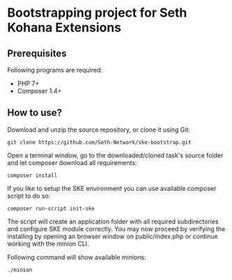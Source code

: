 # Bootstrapping project for Seth Kohana Extensions

## Prerequisites

Following programs are required:

* PHP 7+
* Composer 1.4+

## How to use?

Download and unzip the source repository, or clone it using Git:

```
git clone https://github.com/Seth-Network/ske-bootstrap.git
```

Open a terminal window, go to the downloaded/cloned task's source folder and let composer download all requirements:

```
composer install
``` 

If you like to setup the SKE environment you can use available composer script to do so:

```
composer run-script init-ske
``` 

The script will create an application folder with all required subdirectories and configure SKE module correctly.
You may now proceed by verifying the installing by opening an browser window on public/index.php or continue
working with the minion CLI.

Following command will show available minions:

```
./minion
``` 